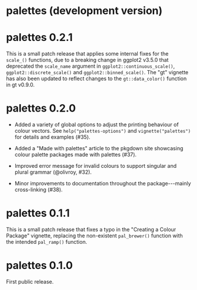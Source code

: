 # palettes (development version)

# palettes 0.2.1

This is a small patch release that applies some internal fixes for the `scale_()` functions, due to a breaking change in ggplot2 v3.5.0 that deprecated the `scale_name` argument in `ggplot2::continuous_scale()`, `ggplot2::discrete_scale()` and `ggplot2::binned_scale()`. The "gt" vignette has also been updated to reflect changes to the `gt::data_color()` function in gt v0.9.0.

# palettes 0.2.0

- Added a variety of global options to adjust the printing behaviour of colour vectors. See `help("palettes-options")` and `vignette("palettes")` for details and examples (#35).

- Added a "Made with palettes" article to the pkgdown site showcasing colour palette packages made with palettes (#37).

- Improved error message for invalid colours to support singular and plural grammar (@olivroy, #32).

- Minor improvements to documentation throughout the package---mainly cross-linking (#38).

# palettes 0.1.1

This is a small patch release that fixes a typo in the "Creating a Colour Package" vignette, replacing the non-existent `pal_brewer()` function with the intended `pal_ramp()` function.

# palettes 0.1.0

First public release.

